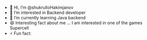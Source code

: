 - 👋 Hi, I’m @shukrulloHakimjanov
- 👀 I’m interested in Backend developer
- 🌱 I’m currently learning Java backend 
- 😄 Interesting fact about me ... I am interested in one  of the games Supercell 
- ⚡ Fun fact: 
<!---
shukrulloHakimjanov/shukrulloHakimjanov is a ✨ special ✨ repository because its `README.md` (this file) appears on your GitHub profile.
You can click the Preview link to take a look at your changes.
--->
